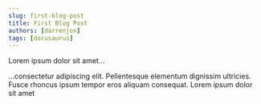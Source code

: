 ```yaml
---
slug: first-blog-post
title: First Blog Post
authors: [darrenjon]
tags: [docusaurus]
---
```


Lorem ipsum dolor sit amet...

<!-- truncate -->

...consectetur adipiscing elit. Pellentesque elementum dignissim ultricies. Fusce rhoncus ipsum tempor eros aliquam consequat. Lorem ipsum dolor sit amet
